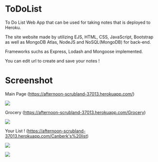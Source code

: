 # ToDoList

To Do List Web App that can be used for taking notes that is deployed to Heroku.

The site website made by utilizing EJS, HTML, CSS, JavaScript, Bootstrap as well as MongoDB Atlas, NodeJS and NoSQL(MongoDB) for back-end.

Frameworks suchs as Express, Lodash and Mongoose implemented.

You can edit url to create and save your notes !

# Screenshot
Main Page (https://afternoon-scrubland-37013.herokuapp.com/)

![](screenshot/Home.png)

Grocery (https://afternoon-scrubland-37013.herokuapp.com/Grocery)

![](screenshot/Grocery.png)

Your List ! (https://afternoon-scrubland-37013.herokuapp.com/Canberk's%20list)

![](screenshot/Canberks.png)

![](screenshot/Learn.png)




